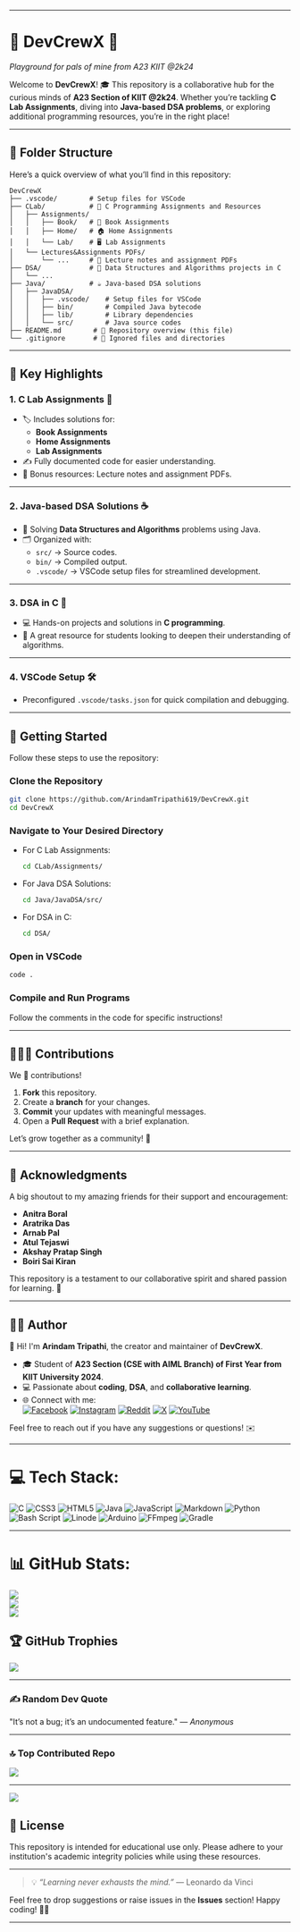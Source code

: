 
---

# 🌟 **DevCrewX** 🌟  
*Playground for pals of mine from A23 KIIT @2k24*  

Welcome to **DevCrewX**! 🎓 This repository is a collaborative hub for the curious minds of **A23 Section of KIIT @2k24**. Whether you’re tackling **C Lab Assignments**, diving into **Java-based DSA problems**, or exploring additional programming resources, you’re in the right place!  

---

## 📂 **Folder Structure**  

Here’s a quick overview of what you’ll find in this repository:  

```
DevCrewX  
├── .vscode/        # Setup files for VSCode  
├── CLab/           # 🚀 C Programming Assignments and Resources  
│   ├── Assignments/  
│   │   ├── Book/   # 📘 Book Assignments  
│   │   ├── Home/   # 🏠 Home Assignments  
│   │   └── Lab/    # 🖥️ Lab Assignments  
│   └── Lectures&Assignments PDFs/  
│       └── ...     # 📄 Lecture notes and assignment PDFs  
├── DSA/            # 🧠 Data Structures and Algorithms projects in C  
│   └── ...  
├── Java/           # ☕ Java-based DSA solutions  
│   ├── JavaDSA/  
│   │   ├── .vscode/    # Setup files for VSCode  
│   │   ├── bin/        # Compiled Java bytecode  
│   │   ├── lib/        # Library dependencies  
│   │   └── src/        # Java source codes  
├── README.md        # 📖 Repository overview (this file)  
└── .gitignore       # 🚫 Ignored files and directories  
```  

---

## 🔑 **Key Highlights**

### 1. **C Lab Assignments** 📘  
- 🏷️ Includes solutions for:
  - **Book Assignments**  
  - **Home Assignments**  
  - **Lab Assignments**  
- ✍️ Fully documented code for easier understanding.  
- 📄 Bonus resources: Lecture notes and assignment PDFs.  

---

### 2. **Java-based DSA Solutions** ☕  
- 🔨 Solving **Data Structures and Algorithms** problems using Java.  
- 🗂️ Organized with:
  - `src/` → Source codes.  
  - `bin/` → Compiled output.  
  - `.vscode/` → VSCode setup files for streamlined development.  

---

### 3. **DSA in C** 🧠  
- 💻 Hands-on projects and solutions in **C programming**.  
- 🌟 A great resource for students looking to deepen their understanding of algorithms.  

---

### 4. **VSCode Setup** 🛠️  
- Preconfigured `.vscode/tasks.json` for quick compilation and debugging.  

---

## 🚀 **Getting Started**  

Follow these steps to use the repository:  

### **Clone the Repository**  
```bash  
git clone https://github.com/ArindamTripathi619/DevCrewX.git  
cd DevCrewX  
```  

### **Navigate to Your Desired Directory**  
- For C Lab Assignments:  
  ```bash  
  cd CLab/Assignments/  
  ```  
- For Java DSA Solutions:  
  ```bash  
  cd Java/JavaDSA/src/  
  ```  
- For DSA in C:  
  ```bash  
  cd DSA/  
  ```  

### **Open in VSCode**  
```bash  
code .  
```  

### **Compile and Run Programs**  
Follow the comments in the code for specific instructions!  

---

## 🧑‍🤝‍🧑 **Contributions**  

We 💖 contributions!  

1. **Fork** this repository.  
2. Create a **branch** for your changes.  
3. **Commit** your updates with meaningful messages.  
4. Open a **Pull Request** with a brief explanation.  

Let’s grow together as a community! 🚀  

---

## 🎉 **Acknowledgments**  

A big shoutout to my amazing friends for their support and encouragement:  
- **Anitra Boral**  
- **Aratrika Das**  
- **Arnab Pal**  
- **Atul Tejaswi**  
- **Akshay Pratap Singh**  
- **Boiri Sai Kiran**  

This repository is a testament to our collaborative spirit and shared passion for learning. 🙌  

---

## 👨‍💻 **Author**  

👋 Hi! I'm **Arindam Tripathi**, the creator and maintainer of **DevCrewX**.  
- 🎓 Student of **A23 Section (CSE with AIML Branch) of First Year from KIIT University 2024**.  
- 💻 Passionate about **coding**, **DSA**, and **collaborative learning**.  
- 🌐 Connect with me:  
  [![Facebook](https://img.shields.io/badge/Facebook-%231877F2.svg?logo=Facebook&logoColor=white)](https://facebook.com/arindam.tripathi.180) [![Instagram](https://img.shields.io/badge/Instagram-%23E4405F.svg?logo=Instagram&logoColor=white)](https://instagram.com/aritri619) [![Reddit](https://img.shields.io/badge/Reddit-%23FF4500.svg?logo=Reddit&logoColor=white)](https://reddit.com/user/u/Classic-Cap5704) [![X](https://img.shields.io/badge/X-black.svg?logo=X&logoColor=white)](https://x.com/ArindamTripat11) [![YouTube](https://img.shields.io/badge/YouTube-%23FF0000.svg?logo=YouTube&logoColor=white)](https://youtube.com/@arindamtripathi4602)

Feel free to reach out if you have any suggestions or questions! ✉️  

---

# 💻 Tech Stack:
![C](https://img.shields.io/badge/c-%2300599C.svg?style=for-the-badge&logo=c&logoColor=white) ![CSS3](https://img.shields.io/badge/css3-%231572B6.svg?style=for-the-badge&logo=css3&logoColor=white) ![HTML5](https://img.shields.io/badge/html5-%23E34F26.svg?style=for-the-badge&logo=html5&logoColor=white) ![Java](https://img.shields.io/badge/java-%23ED8B00.svg?style=for-the-badge&logo=openjdk&logoColor=white) ![JavaScript](https://img.shields.io/badge/javascript-%23323330.svg?style=for-the-badge&logo=javascript&logoColor=%23F7DF1E) ![Markdown](https://img.shields.io/badge/markdown-%23000000.svg?style=for-the-badge&logo=markdown&logoColor=white) ![Python](https://img.shields.io/badge/python-3670A0?style=for-the-badge&logo=python&logoColor=ffdd54) ![Bash Script](https://img.shields.io/badge/bash_script-%23121011.svg?style=for-the-badge&logo=gnu-bash&logoColor=white) ![Linode](https://img.shields.io/badge/linode-00A95C?style=for-the-badge&logo=linode&logoColor=white) ![Arduino](https://img.shields.io/badge/-Arduino-00979D?style=for-the-badge&logo=Arduino&logoColor=white) ![FFmpeg](https://shields.io/badge/FFmpeg-%23171717.svg?logo=ffmpeg&style=for-the-badge&labelColor=171717&logoColor=5cb85c) ![Gradle](https://img.shields.io/badge/Gradle-02303A.svg?style=for-the-badge&logo=Gradle&logoColor=white)

---

# 📊 GitHub Stats:
![](https://github-readme-stats.vercel.app/api?username=ArindamTripathi619&theme=radical&hide_border=false&include_all_commits=true&count_private=true)<br/>
![](https://github-readme-streak-stats.herokuapp.com/?user=ArindamTripathi619&theme=radical&hide_border=false)<br/>
![](https://github-readme-stats.vercel.app/api/top-langs/?username=ArindamTripathi619&theme=radical&hide_border=false&include_all_commits=true&count_private=true&layout=compact)

## 🏆 GitHub Trophies
![](https://github-profile-trophy.vercel.app/?username=ArindamTripathi619&theme=radical&no-frame=false&no-bg=true&margin-w=4)

---

### ✍️ Random Dev Quote
"It’s not a bug; it’s an undocumented feature." ― *Anonymous*

---

### 🔝 Top Contributed Repo
![](https://github-contributor-stats.vercel.app/api?username=ArindamTripathi619&limit=5&theme=dark&combine_all_yearly_contributions=true)

---
[![](https://visitcount.itsvg.in/api?id=ArindamTripathi619&icon=0&color=0)](https://visitcount.itsvg.in)

## 📜 **License**  

This repository is intended for educational use only. Please adhere to your institution's academic integrity policies while using these resources.  

---

> 💡 *“Learning never exhausts the mind.”* — Leonardo da Vinci  

Feel free to drop suggestions or raise issues in the **Issues** section! Happy coding! 🚀✨  

---  
